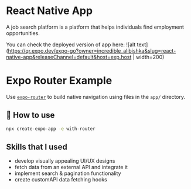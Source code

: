 # React Native App
A job search platform is a platform that helps individuals find employment opportunities.

You can check the deployed version of app here:
![alt text](https://qr.expo.dev/expo-go?owner=incredible_alibishka&slug=react-native-app&releaseChannel=default&host=exp.host | width=200)

# Expo Router Example

Use [`expo-router`](https://expo.github.io/router) to build native navigation using files in the `app/` directory.

## 🚀 How to use

```sh
npx create-expo-app -e with-router
```

## Skills that I used
* develop visually appealing UI/UX designs
* fetch data from an external API and integrate it
* implement search & pagination functionality
* create customAPI data fetching hooks

